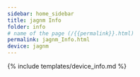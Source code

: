 ```yaml
---
sidebar: home_sidebar
title: jagnm Info
folder: info
# name of the page (/{{permalink}}.html)
permalink: jagnm_Info.html
device: jagnm
---
```

{% include templates/device_info.md %}
